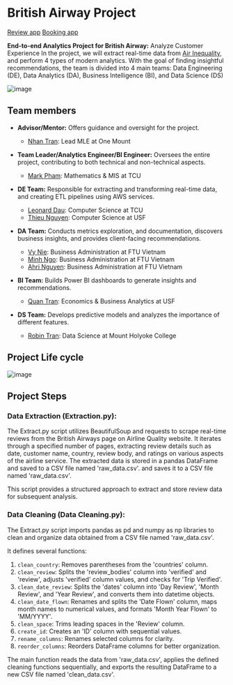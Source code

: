 # British Airway Project

[Review app](https://ba-review.streamlit.app/)
[Booking app](https://ba-booking.streamlit.app/)

**End-to-end Analytics Project for British Airway:** Analyze Customer Experience
In the project, we will extract real-time data from [Air Inequality](https://www.airlinequality.com/airline-reviews/british-airways), and perform 4 types of modern analytics. With the goal of finding insightful recommendations, the team is divided into 4 main teams: Data Engineering (DE), Data Analytics (DA), Business Intelligence (BI), and Data Science (DS)

![image](https://github.com/MarkPhamm/British-Airway/assets/99457952/919f1671-e640-4308-a908-8070585ded96)

## Team members

* **Advisor/Mentor:** Offers guidance and oversight for the project.
  * [Nhan Tran](https://www.linkedin.com/in/panicpotatoe/): Lead MLE at One Mount

* **Team Leader/Analytics Engineer/BI Engineer:** Oversees the entire project, contributing to both technical and non-technical aspects.
  * [Mark Pham](https://www.linkedin.com/in/minhbphamm/): Mathematics & MIS at TCU

* **DE Team:** Responsible for extracting and transforming real-time data, and creating ETL pipelines using AWS services.
  * [Leonard Dau](https://www.linkedin.com/in/leonard-dau-722399238/): Computer Science at TCU
  * [Thieu Nguyen](https://www.linkedin.com/in/thieunguyen1402/): Computer Science at USF

* **DA Team:** Conducts metrics exploration, and documentation, discovers business insights, and provides client-facing recommendations.
  * [Vy Nie](https://www.linkedin.com/in/vy-nie-712731227/): Business Administration at FTU Vietnam
  * [Minh Ngo](https://www.linkedin.com/in/ngovoanhminh/): Business Administration at FTU Vietnam
  * [Ahri Nguyen](https://www.linkedin.com/in/aringuyen26/?fbclid=IwAR2k9TjhUZ8QiMywx5VoBI1QWri5Q3g8dgjYwUk6N9iHMVSSZFSn0n42QGg): Business Administration at FTU Vietnam

* **BI Team:** Builds Power BI dashboards to generate insights and recommendations.
  * [Quan Tran](https://www.linkedin.com/in/hquantran/): Economics & Business Analytics at USF

* **DS Team:** Develops predictive models and analyzes the importance of different features.
  * [Robin Tran](https://www.linkedin.com/in/robin-tran/): Data Science at Mount Holyoke College

## Project Life cycle

![image](https://github.com/MarkPhamm/British-Airway/assets/99457952/aeff38f4-f999-4905-849a-68afe1514190)

## Project Steps

### Data Extraction (Extraction.py):
The Extract.py script utilizes BeautifulSoup and requests to scrape real-time reviews from the British Airways page on Airline Quality website. It iterates through a specified number of pages, extracting review details such as date, customer name, country, review body, and ratings on various aspects of the airline service. The extracted data is stored in a pandas DataFrame and saved to a CSV file named 'raw_data.csv'.
and saves it to a CSV file named 'raw_data.csv'.

This script provides a structured approach to extract and store review data for subsequent analysis.
### Data Cleaning (Data Cleaning.py):
The Extract.py script imports pandas as pd and numpy as np libraries to clean and organize data obtained from a CSV file named 'raw_data.csv'.

It defines several functions:
1. `clean_country`: Removes parentheses from the 'countries' column.
2. `clean_review`: Splits the 'review_bodies' column into 'verified' and 'review', adjusts 'verified' column values, and checks for 'Trip Verified'.
3. `clean_date_review`: Splits the 'dates' column into 'Day Review', 'Month Review', and 'Year Review', and converts them into datetime objects.
4. `clean_date_flown`: Renames and splits the 'Date Flown' column, maps month names to numerical values, and formats 'Month Year Flown' to 'MM/YYYY'.
5. `clean_space`: Trims leading spaces in the 'Review' column.
6. `create_id`: Creates an 'ID' column with sequential values.
7. `rename_columns`: Renames selected columns for clarity.
8. `reorder_columns`: Reorders DataFrame columns for better organization.

The main function reads the data from 'raw_data.csv', applies the defined cleaning functions sequentially, and exports the resulting DataFrame to a new CSV file named 'clean_data.csv'.


